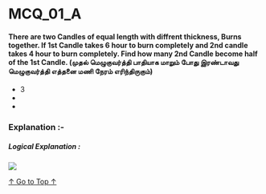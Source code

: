 <a name="TOP"></a> 

 # MCQ_01_A

#### There are two Candles of equal length with diffrent thickness, Burns together. If 1st Candle takes 6 hour to burn completely and 2nd candle takes 4 hour to burn completely. Find how many 2nd Candle become half of the 1st Candle. (முதல் மெழுகுவர்த்தி பாதியாக மாறும் போது இரண்டாவது மெழுகுவர்த்தி எத்தனை மணி நேரம் எரிந்திருகும்) 
  - 3
  -
  -

### Explanation :-
##### Logical Explanation :
   
 ![](SE-Quest/SE-Quest-Home/blob/main/Written%20Round/ref_img/aptitude/mcqa01_1.svg)




[↑ Go to Top ↑](#TOP)
